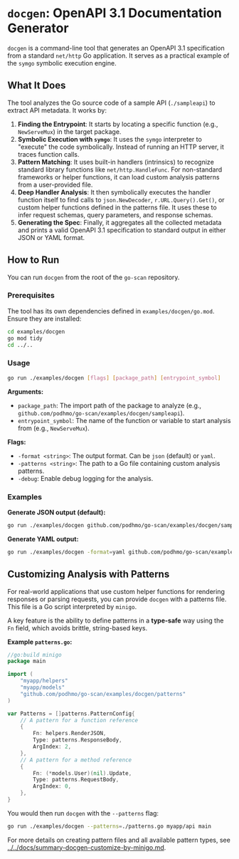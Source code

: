 # `docgen`: OpenAPI 3.1 Documentation Generator

`docgen` is a command-line tool that generates an OpenAPI 3.1 specification from a standard `net/http` Go application. It serves as a practical example of the `symgo` symbolic execution engine.

## What It Does

The tool analyzes the Go source code of a sample API (`./sampleapi`) to extract API metadata. It works by:

1.  **Finding the Entrypoint**: It starts by locating a specific function (e.g., `NewServeMux`) in the target package.
2.  **Symbolic Execution with `symgo`**: It uses the `symgo` interpreter to "execute" the code symbolically. Instead of running an HTTP server, it traces function calls.
3.  **Pattern Matching**: It uses built-in handlers (intrinsics) to recognize standard library functions like `net/http.HandleFunc`. For non-standard frameworks or helper functions, it can load custom analysis patterns from a user-provided file.
4.  **Deep Handler Analysis**: It then symbolically executes the handler function itself to find calls to `json.NewDecoder`, `r.URL.Query().Get()`, or custom helper functions defined in the patterns file. It uses these to infer request schemas, query parameters, and response schemas.
5.  **Generating the Spec**: Finally, it aggregates all the collected metadata and prints a valid OpenAPI 3.1 specification to standard output in either JSON or YAML format.

## How to Run

You can run `docgen` from the root of the `go-scan` repository.

### Prerequisites

The tool has its own dependencies defined in `examples/docgen/go.mod`. Ensure they are installed:
```sh
cd examples/docgen
go mod tidy
cd ../..
```

### Usage

```sh
go run ./examples/docgen [flags] [package_path] [entrypoint_symbol]
```

**Arguments:**
- `package_path`: The import path of the package to analyze (e.g., `github.com/podhmo/go-scan/examples/docgen/sampleapi`).
- `entrypoint_symbol`: The name of the function or variable to start analysis from (e.g., `NewServeMux`).

**Flags:**
- `-format <string>`: The output format. Can be `json` (default) or `yaml`.
- `-patterns <string>`: The path to a Go file containing custom analysis patterns.
- `-debug`: Enable debug logging for the analysis.

### Examples

**Generate JSON output (default):**
```sh
go run ./examples/docgen github.com/podhmo/go-scan/examples/docgen/sampleapi NewServeMux > openapi.json
```

**Generate YAML output:**
```sh
go run ./examples/docgen -format=yaml github.com/podhmo/go-scan/examples/docgen/sampleapi NewServeMux > openapi.yaml
```

## Customizing Analysis with Patterns

For real-world applications that use custom helper functions for rendering responses or parsing requests, you can provide `docgen` with a patterns file. This file is a Go script interpreted by `minigo`.

A key feature is the ability to define patterns in a **type-safe** way using the `Fn` field, which avoids brittle, string-based keys.

**Example `patterns.go`:**
```go
//go:build minigo
package main

import (
    "myapp/helpers"
    "myapp/models"
    "github.com/podhmo/go-scan/examples/docgen/patterns"
)

var Patterns = []patterns.PatternConfig{
    // A pattern for a function reference
    {
        Fn: helpers.RenderJSON,
        Type: patterns.ResponseBody,
        ArgIndex: 2,
    },
    // A pattern for a method reference
    {
        Fn: (*models.User)(nil).Update,
        Type: patterns.RequestBody,
        ArgIndex: 0,
    },
}
```

You would then run `docgen` with the `--patterns` flag:
```sh
go run ./examples/docgen --patterns=./patterns.go myapp/api main
```

For more details on creating pattern files and all available pattern types, see [../../docs/summary-docgen-customize-by-minigo.md](../../docs/summary-docgen-customize-by-minigo.md).
